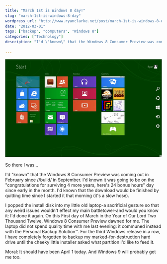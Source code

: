 ```yaml
---
title: "March 1st is Windows 8 day!"
slug: "march-1st-is-windows-8-day"
wordpress_url: "http://www.ryanclarke.net/post/march-1st-is-windows-8-day/"
date: "2012-03-01"
tags: ["backup", "computers", "Windows 8"]
categories: ["Technology"]
description: "I'd \"known\" that the Windows 8 Consumer Preview was coming out in February since //build/ in September. I'd known it was going to be on the \"congratulations for surviving 4 more years, here’s 24 bonus hours\" day since early in the month. I'd known that the download would be finished by quitting time since I started it that morning (it's a slow hose)."

---
```


![Windows 8 Consumer Preview start screen](/images/Win8CPStartScreen.png)

So there I was...

I'd "known" that the Windows 8 Consumer Preview was coming out in February since //build/ in September. I'd known it was going to be on the "congratulations for surviving 4 more years, here's 24 bonus hours" day since early in the month. I'd known that the download would be finished by quitting time since I started it that morning (it's a slow hose).

I popped the install disk into my little old laptop-a sacrificial gesture so that any weird issues wouldn't effect my main battletower-and would you know it: I'd done it again. On this First day of March in the Year of Our Lord Two Thousand Twelve, Windows 8 Consumer Preview dawned for me. The laptop did not spend quality time with me last evening: it communed instead with the Personal Backup Solution™. For the third Windows release in a row, I have completely forgotten to backup my marked-for-destruction hard drive until the cheeky little installer asked what partition I'd like to feed it.

Moral: It should have been April 1 today. And Windows 9 will probably get me too.
